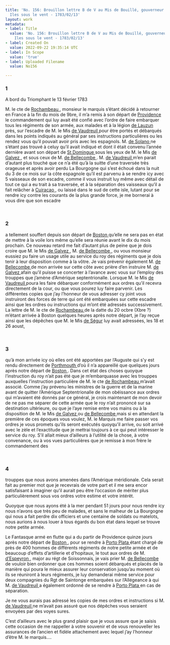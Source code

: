 ```yaml
---
title: 'No. 156: Brouillon lettre B de V au Mis de Bouillé, gouverneur général des
  Iles sous le vent - 1783/02/13'
layout: work
metadata:
- label: Title
  value: 'No. 156: Brouillon lettre B de V au Mis de Bouillé, gouverneur général des
    Iles sous le vent - 1783/02/13'
- label: Created On
  value: 2022-09-22 19:35:14 UTC
- label: In Scope
  value: 'true'
- label: Uploaded Filename
  value: No156

---
```

<div class="pages">
<div id="page-32573590">
<h3><a name="page-32573590">1</a></h3>
<div class="page-content">
<p>A bord du Triomphant le 13 février 1783</p>
<p>M. le cte de <a href="../subjects/32166229.html" title="Jean-Baptiste Donatien de Vimeur de Rochambeau; 1725-1807"> Rochambeau </a>, monsieur le marquis s’étant décidé <span class="line-break"> </span>à retourner en France à la fin du mois de 9bre, il m’a remis à son <span class="line-break"> </span>départ de <a href="../subjects/32162951.html" title="Providence, Rhode Island"> Providence  </a> le commandement qui luy avait été confié <span class="line-break"> </span>avec l’ordre de faire embarquer tous les régiments de son armée, <span class="line-break"> </span>aux malades et à la légion <a href="../subjects/32162865.html" title="Armand-Louis Gontaut, duc de Lauzun; 1747-1793"> de Lauzun </a> près, sur l’escadre de M. le Mis <a href="../subjects/32162848.html" title="Louis-Philippe de Rigaud, marquis de Vaudreuil; 1724-1802"> de <span class="line-break"> </span>Vaudreuil </a> pour être portés et débarqués dans les points indiqués au <span class="line-break"> </span>général par ses instructions particulières ou les rendez vous qu’il <span class="line-break"> </span>pouvait avoir pris avec les espagnols. M. <a href="../subjects/32163090.html" title="José Solano y Bote; 1726-1806"> de Solano </a> ne s’étant pas <span class="line-break"> </span>trouvé à celuy qu’il avait indiqué et dont il était convenu l’année <span class="line-break"> </span>dernière avant son départ de <a href="../subjects/32162964.html" title="Saint-Domingue"> St Domingue </a> sous les yeux de M. le Mis <a href="../subjects/32163084.html" title="Bernardo de Gálvez; 1746-1786"> de <span class="line-break"> </span>Galvez </a>, et sous ceux de M. <a href="../subjects/32163081.html" title="Guillaume Léonard de Bellecombe; 1728-1792"> de Bellecombe </a>. M. <a href="../subjects/32162848.html" title="Louis-Philippe de Rigaud, marquis de Vaudreuil; 1724-1802"> de Vaudreuil </a> m’en parait <span class="line-break"> </span>d’autant plus touché que ce n’a été qu’à la suitte d’une traversée très <span class="line-break"> </span>orageuse et après avoir perdu La Bourgogne qui s’est échoué dans <span class="line-break"> </span>la nuit du 3 de ce mois sur la côte espagnole qu’il est parvenu à se rendre <span class="line-break"> </span>icy avec 5 vaisseaux de son escadre, comme il vous instruit luy <span class="line-break"> </span>même avec détail de tout ce qui a eu trait à sa traversée, et à la <span class="line-break"> </span>séparation des vaisseaux qu’il a fait relâcher à <a href="../subjects/32163082.html" title="Curaçao"> Cuiracao </a>, ou laissé <span class="line-break"> </span>dans le sud de cette isle, lutant pour se rendre icy contre les courants <span class="line-break"> </span>de la plus grande force, je me bornerai à vous dire que son escadre</p>
</div>
</div>
<br />
<div id="page-32573591">
<h3><a name="page-32573591">2</a></h3>
<div class="page-content">
<p>a tellement souffert depuis son départ de  <a href="../subjects/32162836.html" title=" Boston, Masssachusetts"> Boston </a> qu’elle ne sera <span class="line-break"> </span>pas en état de mettre à la voile lors même qu’elle sera réunie <span class="line-break"> </span>avant le dix du mois prochain. Ce nouveau retard me fait <span class="line-break"> </span>d’autant plus de peine que je dois croire que M. le Mis <a href="../subjects/32163084.html" title="Bernardo de Gálvez; 1746-1786"> de Galvez </a>, <span class="line-break"> </span>M. <a href="../subjects/32163081.html" title="Guillaume Léonard de Bellecombe; 1728-1792"> de Bellecombe </a>, ou vous monsieur eussiez pu faire un usage <span class="line-break"> </span>utile au service du roy des régiments que je dois tenir à leur disposition <span class="line-break"> </span>comme à la vôtre. <span class="line-break"> </span>Je vais prévenir également M. <a href="../subjects/32163081.html" title="Guillaume Léonard de Bellecombe; 1728-1792"> de Bellecombe </a> de mon arrivée sur <span class="line-break"> </span>cette côte avec prière d’en instruire M. <a href="../subjects/32163084.html" title="Bernardo de Gálvez; 1746-1786"> de Galvez </a> afain qu’il puisse <span class="line-break"> </span>se concerter à l’avance avec vous sur l’employ des trouppes que j’amène <span class="line-break"> </span>d’Amérique septentrionalle. Lorsque M. le Mis <a href="../subjects/32162848.html" title="Louis-Philippe de Rigaud, marquis de Vaudreuil; 1724-1802"> de Vaudreuil </a> poura <span class="line-break"> </span>les faire débarquer conformément aux ordres qu’il recevra <span class="line-break"> </span>directement de la cour, ou que vous pourez luy faire parvenir. <span class="line-break"> </span>Les différentes copies que j’ay l’honneur de vous adresser cy joint vous instruiront <span class="line-break"> </span>des forces de terre qui ont été embarquées sur cette escadre ainsi que <span class="line-break"> </span>les ordres ou instructions qui m’ont été adressés successivement. <span class="line-break"> </span>La lettre de M. le cte de <a href="../subjects/32166229.html" title="Jean-Baptiste Donatien de Vimeur de Rochambeau; 1725-1807"> Rochambeau </a>  de la datte du 20 ocbre (Xbre ?) m’étant arrivée <span class="line-break"> </span>à Boston quelques heures après notre départ, je l’ay reçue ainsi que les <span class="line-break"> </span>dépêches que M. le Mis <a href="../subjects/32163075.html" title="Philippe Henri, marquis de Ségur; 1724-1801">de Ségur</a> luy avait adressées, les 18 et 26 aoust, </p>
</div>
</div>
<br />
<div id="page-32573592">
<h3><a name="page-32573592">3</a></h3>
<div class="page-content">
<p>qu’à mon arrivée icy où elles ont été apportées par l’Auguste qui s'y est <span class="line-break"> </span>rendu directement de  <a href="../subjects/32166207.html" title="Portsmouth, New Hampshire "> Porthmouth </a>  d’où il n’a appareillé que quelques <span class="line-break"> </span>jours après notre départ de <a href="../subjects/32162836.html" title=" Boston, Masssachusetts"> Boston </a> . Dans cet état des choses quoyque <span class="line-break"> </span>l’instruction du roy n’ait pas été que je m’embarquasse avec <span class="line-break"> </span>les trouppes auxquelles l’instruction particulière <span class="line-break"> </span>de M. le cte <a href="../subjects/32166229.html" title="Jean-Baptiste Donatien de Vimeur de Rochambeau; 1725-1807"> de Rochambeau </a>  m’avait associé. Comme j’ay prévenu <span class="line-break"> </span>les ministres de la guerre et de la marine avant de quitter l’Amérique <span class="line-break"> </span>Septentrionalle de mon obéissance aux ordres qui m’avaient été donnés <span class="line-break"> </span>par ce général, je crois maintenant de mon devoir de  ne pas me séparer <span class="line-break"> </span>de cette armée que le roy n’ait prononcé sur sa destination <span class="line-break"> </span>ultérieure, ou que je l’aye remise entre vos mains ou à <span class="line-break"> </span>la disposition de M. le Mis <a href="../subjects/32163084.html" title="Bernardo de Gálvez; 1746-1786"> de Galvez </a>  ou <a href="../subjects/32163081.html" title="Guillaume Léonard de Bellecombe; 1728-1792"> de Bellecombe </a>  <span class="line-break"> </span>mais si en attendant la première de ces époques vous voulez, <span class="line-break"> </span>M. le Marquis me faire passer vos ordres je vous promets <span class="line-break"> </span>qu’ils seront exécutés quoyqu’il arrive, ou soit arrivé avec <span class="line-break"> </span>le zèle et l’exactitude que je mettrai toujours à ce qui peut <span class="line-break"> </span>intéresser le service du roy. S’il allait mieux d’ailleurs à l’utilité <span class="line-break"> </span>de la chose, à votre convenance, ou à vos vues particulières que <span class="line-break"> </span>je remisse à mon frère le commandement des </p>
</div>
</div>
<br />
<div id="page-32573593">
<h3><a name="page-32573593">4</a></h3>
<div class="page-content">
<p>trouppes que nous avons amenées dans l’Amérique méridionale. <span class="line-break"> </span>Cela serait fait au premier mot que je recevrais de votre part et il <span class="line-break"> </span>me sera encor satisfaisant à imaginer  qu’il aurait peu être l’occasion <span class="line-break"> </span>de mériter plus particulièrement sous vos ordres votre estime et votre <span class="line-break"> </span>intérêt.</p>
<p>Quoyque que nous ayons été à la mer pendant 51 jours pour nous rendre <span class="line-break"> </span>icy nous n’avons que très peu de malades, et sans le malheur de La <span class="line-break"> </span>Bourgogne qui nous a fait perdre dix officiers et une centaine de <span class="line-break"> </span>soldats ou matelots, nous aurions à nous louer à tous égards du bon état <span class="line-break"> </span>dans lequel se trouve notre petite armée.</p>
<p>Le Fantasque armé en flutte qui a du partir de Providence quinze jours <span class="line-break"> </span>après notre départ de <a href="../subjects/32162836.html" title=" Boston, Masssachusetts"> Boston </a>, pour se rendre à <a href="../subjects/32163089.html" title="Puerto Plata, Dominican Republic"> Porto Plata </a> étant <span class="line-break"> </span>chargé de près de 400 hommes de différents régiments de notre petite armée <span class="line-break"> </span>et de beaucoup d’effets d’artillerie et d’hopitaux, le tout aux ordres <span class="line-break"> </span>de M. <a href="../subjects/32163087.html" title="d’Espeyron"> d’Espeyron </a>, major au régt de Soissonnais, je vais prier M. <a href="../subjects/32163081.html" title="Guillaume Léonard de Bellecombe; 1728-1792"> de Bellecombe </a> <span class="line-break"> </span>de vouloir bien ordonner que ces hommes soient débarqués et placés de <span class="line-break"> </span>la manière qui poura le mieux assurer leur conservation jusqu’au <span class="line-break"> </span>moment où ils se réuniront à leurs régiments, je luy demanderai même <span class="line-break"> </span>service pour deux compagnies du Rgt de Saintonge embarquées sur <span class="line-break"> </span>l’Allégeance à qui M. <a href="../subjects/32162848.html" title="Louis-Philippe de Rigaud, marquis de Vaudreuil; 1724-1802"> de Vaudreuil </a> a également ordonné de se rendre <span class="line-break"> </span>à <a href="../subjects/32163089.html" title="Puerto Plata, Dominican Republic"> Porto Plata </a> en cas de séparation.</p>
<p>Je ne vous aurais pas adressé les copies de mes ordres et instructions si M. <span class="line-break"> </span><a href="../subjects/32162848.html" title="Louis-Philippe de Rigaud, marquis de Vaudreuil; 1724-1802"> de Vaudreuil </a> ne m’avait pas assuré que nos dépêches vous seraient envoyées <span class="line-break"> </span>par des voyes sures.</p>
<p>C’est d’ailleurs avec le plus grand plaisir que je vous assure que je saisis cette occasion de me rappeller à votre souvenir et de vous renouveller les assurances de l’ancien et fidèle attachement avec lequel j’ay l’honneur d’être M. le marquis.... </p>
</div>
</div>
<br />
</div>
